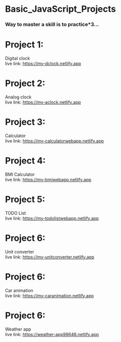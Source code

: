 # Basic_JavaScript_Projects
<h3>Way to master a skill is to practice*3...</h3>

# Project 1:<br> 
Digital clock<br>
live link: https://my-dclock.netlify.app

# Project 2:<br> 
Analog clock<br>
live link: https://my-aclock.netlify.app

# Project 3:<br> 
Calculator<br>
live link: https://my-calculatorwebapp.netlify.app


# Project 4:<br> 
BMI Calculator<br>
live link: https://my-bmiwebapp.netlify.app

# Project 5:<br> 
TODO List<br>
live link: https://my-todolistwebapp.netlify.app

# Project 6:<br>
Unit converter<br>
live link: https://my-unitconverter.netlify.app

# Project 6:<br>
Car animation<br>
live link: https://my-caranimation.netlify.app

# Project 6:<br>
Weather app<br>
live link: https://weather-app98646.netlify.app